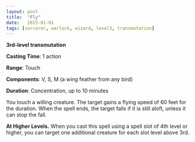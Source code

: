 ```yaml
---
layout: post
title:  "Fly"
date:   2015-01-01
tags: [sorcerer, warlock, wizard, level3, transmutation]
---
```


**3rd-level transmutation**

**Casting Time**: 1 action

**Range**: Touch

**Components**: V, S, M (a wing feather from any bird)

**Duration**: Concentration, up to 10 minutes

You touch a willing creature. The target gains a flying speed of 60 feet for the duration. When the spell ends, the target falls if it is still aloft, unless it can stop the fall.

**At Higher Levels.** When you cast this spell using a spell slot of 4th level or higher, you can target one additional creature for each slot level above 3rd.
